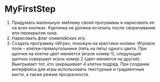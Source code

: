 # MyFirstStep
1.	Придумать маленькую эмблему своей программы и нарисовать ее на всех кнопках. Картинка не должна исчезать после сворачивания или перекрытия окна.
2.	Нарисовать флаг олимпийских игр.
3.	Создать программу «Игра», похожую на крестики-нолики. Игровое поле – клетки-прямоугольники (пять на пять) одного цвета. При щелчке на клетке цвет меняется (игрок номер 1), следующий щелчок совершает игрок номер 2 (цвет меняется на другой). Выигрывает тот, кто закрашивает 4 клетки подряд. При создании интерфейса для игры использовать текстурные и градиентные кисти, а также режим прозрачности.
